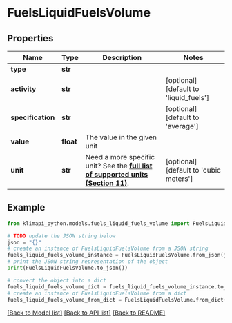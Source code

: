 # FuelsLiquidFuelsVolume


## Properties

Name | Type | Description | Notes
------------ | ------------- | ------------- | -------------
**type** | **str** |  | 
**activity** | **str** |  | [optional] [default to 'liquid_fuels']
**specification** | **str** |  | [optional] [default to 'average']
**value** | **float** | The value in the given unit | 
**unit** | **str** | Need a more specific unit? See the **[full list of supported units (Section 11)](https://convert.js.org/types/_unitsbymeasureraw)**. | [optional] [default to 'cubic meters']

## Example

```python
from klimapi_python.models.fuels_liquid_fuels_volume import FuelsLiquidFuelsVolume

# TODO update the JSON string below
json = "{}"
# create an instance of FuelsLiquidFuelsVolume from a JSON string
fuels_liquid_fuels_volume_instance = FuelsLiquidFuelsVolume.from_json(json)
# print the JSON string representation of the object
print(FuelsLiquidFuelsVolume.to_json())

# convert the object into a dict
fuels_liquid_fuels_volume_dict = fuels_liquid_fuels_volume_instance.to_dict()
# create an instance of FuelsLiquidFuelsVolume from a dict
fuels_liquid_fuels_volume_from_dict = FuelsLiquidFuelsVolume.from_dict(fuels_liquid_fuels_volume_dict)
```
[[Back to Model list]](../README.md#documentation-for-models) [[Back to API list]](../README.md#documentation-for-api-endpoints) [[Back to README]](../README.md)


